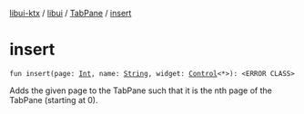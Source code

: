[libui-ktx](../../index.md) / [libui](../index.md) / [TabPane](index.md) / [insert](./insert.md)

# insert

`fun insert(page: `[`Int`](https://kotlinlang.org/api/latest/jvm/stdlib/kotlin/-int/index.html)`, name: `[`String`](https://kotlinlang.org/api/latest/jvm/stdlib/kotlin/-string/index.html)`, widget: `[`Control`](../-control/index.md)`<*>): <ERROR CLASS>`

Adds the given page to the TabPane such that it is the nth page of the TabPane (starting at 0).

